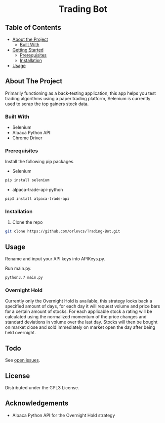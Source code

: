 <h1 align="center">Trading Bot</h1>

## Table of Contents

* [About the Project](#about-the-project)
  * [Built With](#built-with)
* [Getting Started](#getting-started)
  * [Prerequisites](#prerequisites)
  * [Installation](#installation)
* [Usage](#usage)


## About The Project

Primarily functioning as a back-testing application, this app helps you test trading algorithms using a paper trading platform, Selenium is currently used to scrap the top gainers stock data.

### Built With

* []() Selenium
* []() Alpaca Python API
* []() Chrome Driver

### Prerequisites

Install the following pip packages.

* Selenium
```sh
pip install selenium
```
* alpaca-trade-api-python
```sh
pip3 install alpaca-trade-api
```
### Installation
 
1. Clone the repo
```sh
git clone https://github.com/orlovcs/Trading-Bot.git
```

## Usage

Rename and input your API keys into APIKeys.py.

Run main.py.
```sh
python3.7 main.py
```
### Overnight Hold

Currently only the Overnight Hold is available, this strategy looks back a specified amount of days, for each day it will request volume and price bars for a certain amount of stocks. For each applicable stock a rating will be calculated using the normalized momentum of the price changes and standard deviations in volume over the last day. Stocks will then be bought on market close and sold immediately on market open the day after being held overnight.  


## Todo

See [open issues](https://github.com/orlovcs/Trading-Bot.git/issues).


## License

Distributed under the GPL3 License.

## Acknowledgements

* []() Alpaca Python API for the Overnight Hold strategy




